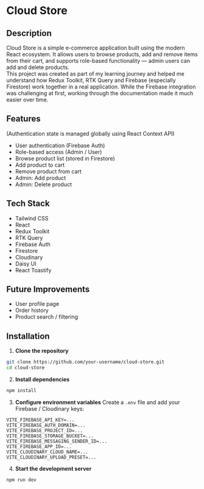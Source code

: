 # Cloud Store

## Description

Cloud Store is a simple e-commerce application built using the modern React ecosystem. It allows users to browse products, add and remove items from their cart, and supports role-based functionality — admin users can add and delete products.  
This project was created as part of my learning journey and helped me understand how Redux Toolkit, RTK Query and Firebase (especially Firestore) work together in a real application. While the Firebase integration was challenging at first, working through the documentation made it much easier over time.

## Features

(Authentication state is managed globally using React Context API)

- User authentication (Firebase Auth)
- Role-based access (Admin / User)
- Browse product list (stored in Firestore)
- Add product to cart
- Remove product from cart
- Admin: Add product
- Admin: Delete product

## Tech Stack

- Tailwind CSS
- React
- Redux Toolkit
- RTK Query
- Firebase Auth
- Firestore
- Cloudinary
- Daisy UI
- React Toastify

## Future Improvements

- User profile page
- Order history
- Product search / filtering

## Installation

1. **Clone the repository**

```bash
git clone https://github.com/your-username/cloud-store.git
cd cloud-store
```

2. **Install dependencies**

```bash
npm install
```

3. **Configure environment variables**
   Create a `.env` file and add your Firebase / Cloudinary keys:

```
VITE_FIREBASE_API_KEY=...
VITE_FIREBASE_AUTH_DOMAIN=...
VITE_FIREBASE_PROJECT_ID=...
VITE_FIREBASE_STORAGE_BUCKET=...
VITE_FIREBASE_MESSAGING_SENDER_ID=...
VITE_FIREBASE_APP_ID=...
VITE_CLOUDINARY_CLOUD_NAME=...
VITE_CLOUDINARY_UPLOAD_PRESET=...
```

4. **Start the development server**

```bash
npm run dev
```
